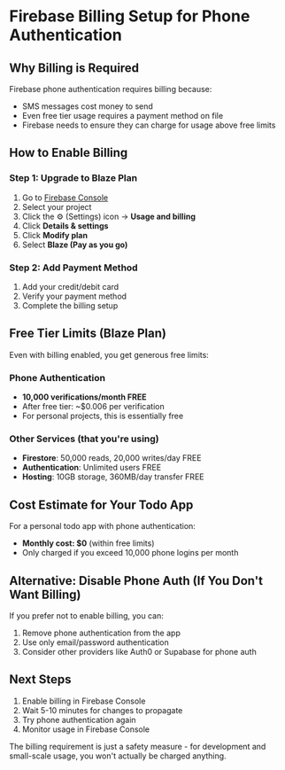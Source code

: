# Firebase Billing Setup for Phone Authentication

## Why Billing is Required

Firebase phone authentication requires billing because:
- SMS messages cost money to send
- Even free tier usage requires a payment method on file
- Firebase needs to ensure they can charge for usage above free limits

## How to Enable Billing

### Step 1: Upgrade to Blaze Plan
1. Go to [Firebase Console](https://console.firebase.google.com/)
2. Select your project
3. Click the ⚙️ (Settings) icon → **Usage and billing**
4. Click **Details & settings**
5. Click **Modify plan**
6. Select **Blaze (Pay as you go)**

### Step 2: Add Payment Method
1. Add your credit/debit card
2. Verify your payment method
3. Complete the billing setup

## Free Tier Limits (Blaze Plan)

Even with billing enabled, you get generous free limits:

### Phone Authentication
- **10,000 verifications/month FREE**
- After free tier: ~$0.006 per verification
- For personal projects, this is essentially free

### Other Services (that you're using)
- **Firestore**: 50,000 reads, 20,000 writes/day FREE
- **Authentication**: Unlimited users FREE
- **Hosting**: 10GB storage, 360MB/day transfer FREE

## Cost Estimate for Your Todo App

For a personal todo app with phone authentication:
- **Monthly cost: $0** (within free limits)
- Only charged if you exceed 10,000 phone logins per month

## Alternative: Disable Phone Auth (If You Don't Want Billing)

If you prefer not to enable billing, you can:
1. Remove phone authentication from the app
2. Use only email/password authentication
3. Consider other providers like Auth0 or Supabase for phone auth

## Next Steps

1. Enable billing in Firebase Console
2. Wait 5-10 minutes for changes to propagate
3. Try phone authentication again
4. Monitor usage in Firebase Console

The billing requirement is just a safety measure - for development and small-scale usage, you won't actually be charged anything.